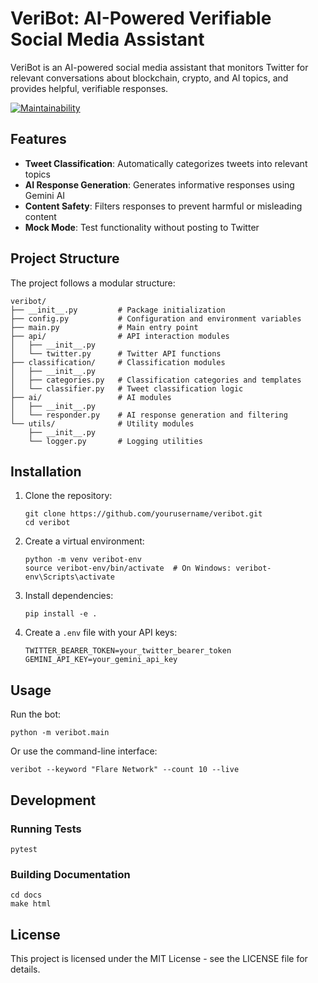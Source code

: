 # VeriBot: AI-Powered Verifiable Social Media Assistant

VeriBot is an AI-powered social media assistant that monitors Twitter for relevant conversations about blockchain, crypto, and AI topics, and provides helpful, verifiable responses.


[![Maintainability](https://api.codeclimate.com/v1/badges/b384a1c1950ac229bb23/maintainability)](https://codeclimate.com/github/tashrique/VeriBot-Ai-Powered-Verifiable-Social-Media-Assistant/maintainability)

## Features

- **Tweet Classification**: Automatically categorizes tweets into relevant topics
- **AI Response Generation**: Generates informative responses using Gemini AI
- **Content Safety**: Filters responses to prevent harmful or misleading content
- **Mock Mode**: Test functionality without posting to Twitter

## Project Structure

The project follows a modular structure:

```
veribot/
├── __init__.py         # Package initialization
├── config.py           # Configuration and environment variables
├── main.py             # Main entry point
├── api/                # API interaction modules
│   ├── __init__.py
│   └── twitter.py      # Twitter API functions
├── classification/     # Classification modules
│   ├── __init__.py
│   ├── categories.py   # Classification categories and templates
│   └── classifier.py   # Tweet classification logic
├── ai/                 # AI modules
│   ├── __init__.py
│   └── responder.py    # AI response generation and filtering
└── utils/              # Utility modules
    ├── __init__.py
    └── logger.py       # Logging utilities
```

## Installation

1. Clone the repository:
   ```
   git clone https://github.com/yourusername/veribot.git
   cd veribot
   ```

2. Create a virtual environment:
   ```
   python -m venv veribot-env
   source veribot-env/bin/activate  # On Windows: veribot-env\Scripts\activate
   ```

3. Install dependencies:
   ```
   pip install -e .
   ```

4. Create a `.env` file with your API keys:
   ```
   TWITTER_BEARER_TOKEN=your_twitter_bearer_token
   GEMINI_API_KEY=your_gemini_api_key
   ```

## Usage

Run the bot:

```
python -m veribot.main
```

Or use the command-line interface:

```
veribot --keyword "Flare Network" --count 10 --live
```

## Development

### Running Tests

```
pytest
```

### Building Documentation

```
cd docs
make html
```

## License

This project is licensed under the MIT License - see the LICENSE file for details.
